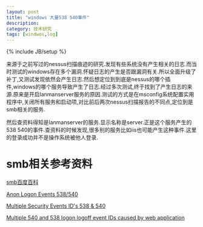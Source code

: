```yaml
---
layout: post
title: "windows 大量538 540事件"
description: 
category: 技术研究
tags: [windwos,log]
---
```

{% include JB/setup %}

来源于之前写过的nessus扫描痕迹的研究.发现有些系统没有产生相关的日志.而当时测试的windows存在多个漏洞.怀疑日志的产生是否跟漏洞有关.所以全面升级了补丁,又测试发现依然会产生日志.然后想定位到到底是nessus的哪个插件,windows的哪个服务导致产生了日志.经过多次测试,终于找到了产生日志的来源.原来是开启lanmanserver服务的原因.测试的方式是在msconfig系统配置实用程序中,关闭所有服务和启动项,对比前后两次nessus扫描报告的不同点,定位到是smb相关的服务.

然后查资料得知是lanmanserver的服务.显示名称是server.正是这个服务产生的538 540的事件.查资料的时候发现,很多别的服务比如iis也可能产生这种事件.这里的登录成功并不是操作系统被他人登录.

# smb相关参考资料 #

[smb百度百科](http://baike.baidu.com/view/262410.htm)

[Anon Logon Events 538/540 ](http://www.tomshardware.com/forum/135984-45-anon-logon-events)

[Multiple Security Events ID's 538 & 540](http://social.technet.microsoft.com/Forums/windowsserver/en-US/7d4c75d6-ece7-45da-8f78-df88939ffd30/multiple-security-events-ids-538-540)

[Multiple 540 and 538 logon logoff event IDs caused by web application ](http://forums.asp.net/t/1415942.aspx)
